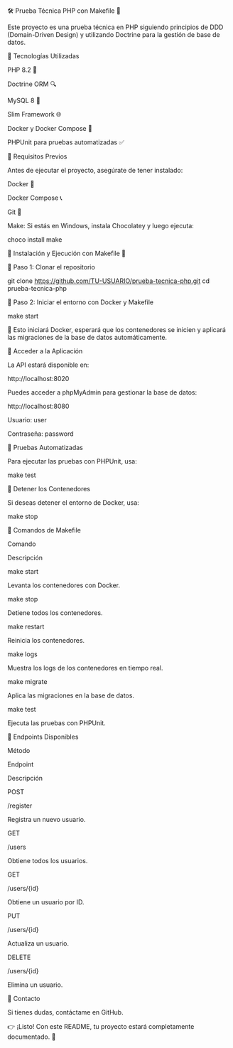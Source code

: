 🛠️ Prueba Técnica PHP con Makefile 🚀

Este proyecto es una prueba técnica en PHP siguiendo principios de DDD (Domain-Driven Design) y utilizando Doctrine para la gestión de base de datos.

📌 Tecnologías Utilizadas

PHP 8.2 🐘

Doctrine ORM 🔍

MySQL 8 🌅

Slim Framework 🌐

Docker y Docker Compose 🐳

PHPUnit para pruebas automatizadas ✅

📌 Requisitos Previos

Antes de ejecutar el proyecto, asegúrate de tener instalado:

Docker 🐳

Docker Compose 📞

Git 🔗

Make: Si estás en Windows, instala Chocolatey y luego ejecuta:

choco install make

📌 Instalación y Ejecución con Makefile 🚀

🔹 Paso 1: Clonar el repositorio

git clone https://github.com/TU-USUARIO/prueba-tecnica-php.git
cd prueba-tecnica-php

🔹 Paso 2: Iniciar el entorno con Docker y Makefile

make start

📌 Esto iniciará Docker, esperará que los contenedores se inicien y aplicará las migraciones de la base de datos automáticamente.

📌 Acceder a la Aplicación

La API estará disponible en:

http://localhost:8020

Puedes acceder a phpMyAdmin para gestionar la base de datos:

http://localhost:8080

Usuario: user

Contraseña: password

📌 Pruebas Automatizadas

Para ejecutar las pruebas con PHPUnit, usa:

make test

📌 Detener los Contenedores

Si deseas detener el entorno de Docker, usa:

make stop

📌 Comandos de Makefile

Comando

Descripción

make start

Levanta los contenedores con Docker.

make stop

Detiene todos los contenedores.

make restart

Reinicia los contenedores.

make logs

Muestra los logs de los contenedores en tiempo real.

make migrate

Aplica las migraciones en la base de datos.

make test

Ejecuta las pruebas con PHPUnit.

📌 Endpoints Disponibles

Método

Endpoint

Descripción

POST

/register

Registra un nuevo usuario.

GET

/users

Obtiene todos los usuarios.

GET

/users/{id}

Obtiene un usuario por ID.

PUT

/users/{id}

Actualiza un usuario.

DELETE

/users/{id}

Elimina un usuario.

📌 Contacto

Si tienes dudas, contáctame en GitHub.

👉 ¡Listo! Con este README, tu proyecto estará completamente documentado. 🚀

